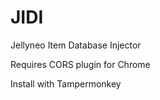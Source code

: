# JIDI

Jellyneo Item Database Injector

Requires CORS plugin for Chrome

Install with Tampermonkey
